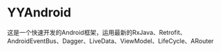 # YYAndroid

这是一个快速开发的Android框架，运用最新的RxJava、Retrofit、AndroidEventBus、Dagger、LiveData、ViewModel、LifeCycle、ARouter
